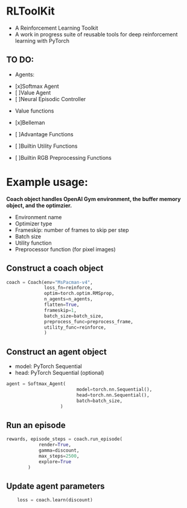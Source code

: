 # RLToolKit

* A Reinforcement Learning Toolkit
* A work in progress suite of reusable tools for deep reinforcement learning with PyTorch

## TO DO:
* Agents: 
- [x]Softmax Agent
- [ ]Value Agent
- [ ]Neural Episodic Controller

* Value functions
- [x]Belleman
- [ ]Advantage Functions

- [ ]Builtin Utility Functions
- [ ]Builtin RGB Preprocessing Functions

# Example usage:

**Coach object handles OpenAI Gym environment, the buffer memory object, and the optimzier.**

- Environment name
- Optimizer type
- Frameskip: number of frames to skip per step
- Batch size
- Utility function
- Preprocessor function (for pixel images)
 
## Construct a coach object
 
```python
coach = Coach(env="MsPacman-v4",
              loss_fn=reinforce,
              optim=torch.optim.RMSprop,
              n_agents=n_agents,
              flatten=True,
              frameskip=1,
              batch_size=batch_size,
              preprocess_func=preprocess_frame,
              utility_func=reinforce,
              )
```

## Construct an agent object

- model: PyTorch Sequential
- head: PyTorch Sequential (optional)

```python
agent = Softmax_Agent(
                          model=torch.nn.Sequential(),
                          head=torch.nn.Sequential(),
                          batch=batch_size,
                    )
```  
      
## Run an episode

```python
rewards, episode_steps = coach.run_episode(
            render=True,
            gamma=discount,
            max_steps=2500,
            explore=True
        )
 ```
 
## Update agent parameters
 ```python
     loss = coach.learn(discount)
```
